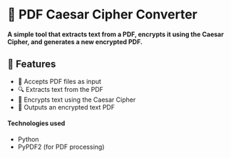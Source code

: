 <!DOCTYPE html>
<html lang="en">
<head>
</head>
<body>
    <h1>📜 PDF Caesar Cipher Converter</h1>
    <p><strong>A simple tool that extracts text from a PDF, encrypts it using the Caesar Cipher, and generates a new encrypted PDF.</strong></p>
    <h2>🚀 Features</h2>
    <ul>
        <li>📄 Accepts PDF files as input</li>
        <li>🔍 Extracts text from the PDF</li>
        <li>🔑 Encrypts text using the Caesar Cipher</li>
        <li>📑 Outputs an encrypted text PDF</li>
    </ul>
    <h4>Technologies used</h4>
    <ul>
        <li>Python</li>
        <li>PyPDF2 (for PDF processing)</li>
    </ul>
</body>
</html>
